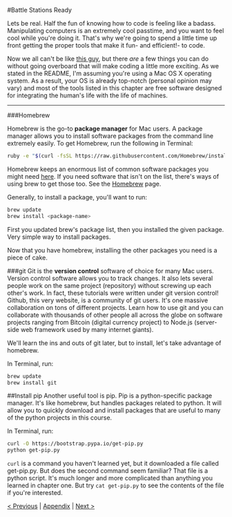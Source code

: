 #Battle Stations Ready

Lets be real.  Half the fun of knowing how to code is feeling like a badass.  Manipulating computers is an extremely cool passtime, and you want to feel cool while you're doing it.  That's why we're going to spend a little time up front getting the proper tools that make it fun- and efficient!- to code.

Now we all can't be like [this guy](http://imgur.com/VQBHLoT), but there *are* a few things you can do without going overboard that will make coding a little more exciting.  As we stated in the README, I'm assuming you're using a Mac OS X operating system.  As a result, your OS is already top-notch (personal opinion may vary) and most of the tools listed in this chapter are free software designed for integrating the human's life with the life of machines.

<hr>

###Homebrew

Homebrew is the go-to **package manager** for Mac users.  A package manager allows you to install software packages from the command line extremely easily.  To get Homebrew, run the following in Terminal:

```bash
ruby -e "$(curl -fsSL https://raw.githubusercontent.com/Homebrew/install/master/install)"
```

Homebrew keeps an enormous list of common software packages you might need [here](https://github.com/Homebrew/homebrew/tree/master/Library/Formula).  If you need software that isn't on the list, there's ways of using brew to get those too.  See the [Homebrew](http://brew.sh/) page.

Generally, to install a package, you'll want to run:
```bash
brew update
brew install <package-name>
```
First you updated brew's package list, then you installed the given package.  Very simple way to install packages.

Now that you have homebrew, installing the other packages you need is a piece of cake.

###git
Git is the **version control** software of choice for many Mac users.  Version control software allows you to track changes.  It also lets several people work on the same project (repository) without screwing up each other's work.  In fact, these tutorials were written under git version control!  Github, this very website, is a community of git users.  It's one massive collaboration on tons of different projects.  Learn how to use git and you can collaborate with thousands of other people all across the globe on software projects ranging from Bitcoin (digital currency project) to Node.js (server-side web framework used by many internet giants).

We'll learn the ins and outs of git later, but to install, let's take advantage of homebrew.

In Terminal, run:
```bash
brew update
brew install git
```

##Install pip
Another useful tool is pip.  Pip is a python-specific package manager. It's like homebrew, but handles packages related to python.  It will allow you to quickly download and install packages that are useful to many of the python projects in this course.

In Terminal, run:
```bash
curl -O https://bootstrap.pypa.io/get-pip.py
python get-pip.py
```

`curl` is a command you haven't learned yet, but it downloaded a file called get-pip.py.  But does the second command seem familiar?  That file is a python script.  It's much longer and more complicated than anything you learned in chapter one.  But try `cat get-pip.py` to see the contents of the file if you're interested.


[< Previous](../one/first_project_5.md) | [Appendix](../appendix.md) | [Next >](./github_2.md)
